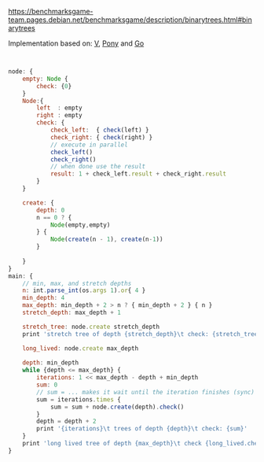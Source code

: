 https://benchmarksgame-team.pages.debian.net/benchmarksgame/description/binarytrees.html#binarytrees

Implementation based on: [V](https://github.com/hanabi1224/Programming-Language-Benchmarks/blob/main/bench/algorithm/binarytrees/1.v), [Pony](https://github.com/hanabi1224/Programming-Language-Benchmarks/blob/main/bench/algorithm/binarytrees/1.pony) and [Go](https://github.com/hanabi1224/Programming-Language-Benchmarks/blob/main/bench/algorithm/binarytrees/1.go)

```javascript


node: {
    empty: Node {
        check: {0}
    }
    Node:{
        left  : empty
        right : empty 
        check: {
            check_left:  { check(left) } 
            check_right: { check(right) } 
            // execute in parallel 
            check_left()
            check_right()
            // when done use the result
            result: 1 + check_left.result + check_right.result
        }
    }

    create: {
        depth: 0
        n == 0 ? {
            Node(empty,empty)
        } {
            Node(create(n - 1), create(n-1))
        }
        
    }
}
main: {
    // min, max, and stretch depths
    n: int.parse_int(os.args 1).or{ 4 }
    min_depth: 4
    max_depth: min_depth + 2 > n ? { min_depth + 2 } { n }
    stretch_depth: max_depth + 1

    stretch_tree: node.create stretch_depth
    print 'stretch tree of depth {stretch_depth}\t check: {stretch_tree.check()}'

    long_lived: node.create max_depth
    
    depth: min_depth
    while {depth <= max_depth} {
        iterations: 1 << max_depth - depth + min_depth
        sum: 0
        // sum = ... makes it wait until the iteration finishes (sync) so `depth = depth + 2` runs
        sum = iterations.times {
            sum = sum + node.create(depth).check()
        }
        depth = depth + 2
        print '{iterations}\t trees of depth {depth}\t check: {sum}'
    }
    print 'long lived tree of depth {max_depth}\t check {long_lived.check()}'
}
```
